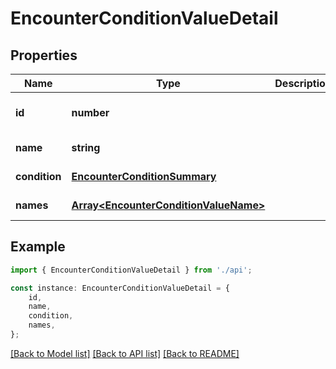 # EncounterConditionValueDetail


## Properties

Name | Type | Description | Notes
------------ | ------------- | ------------- | -------------
**id** | **number** |  | [readonly] [default to undefined]
**name** | **string** |  | [default to undefined]
**condition** | [**EncounterConditionSummary**](EncounterConditionSummary.md) |  | [default to undefined]
**names** | [**Array&lt;EncounterConditionValueName&gt;**](EncounterConditionValueName.md) |  | [default to undefined]

## Example

```typescript
import { EncounterConditionValueDetail } from './api';

const instance: EncounterConditionValueDetail = {
    id,
    name,
    condition,
    names,
};
```

[[Back to Model list]](../README.md#documentation-for-models) [[Back to API list]](../README.md#documentation-for-api-endpoints) [[Back to README]](../README.md)
